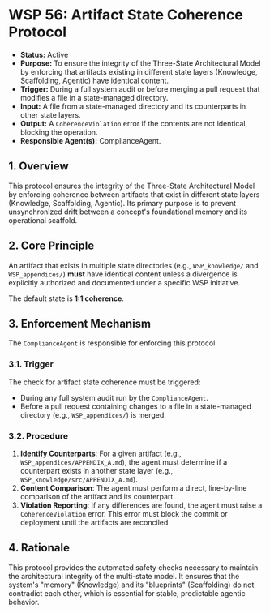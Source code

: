 # WSP 56: Artifact State Coherence Protocol
- **Status:** Active
- **Purpose:** To ensure the integrity of the Three-State Architectural Model by enforcing that artifacts existing in different state layers (Knowledge, Scaffolding, Agentic) have identical content.
- **Trigger:** During a full system audit or before merging a pull request that modifies a file in a state-managed directory.
- **Input:** A file from a state-managed directory and its counterparts in other state layers.
- **Output:** A `CoherenceViolation` error if the contents are not identical, blocking the operation.
- **Responsible Agent(s):** ComplianceAgent.

## 1. Overview

This protocol ensures the integrity of the Three-State Architectural Model by enforcing coherence between artifacts that exist in different state layers (Knowledge, Scaffolding, Agentic). Its primary purpose is to prevent unsynchronized drift between a concept's foundational memory and its operational scaffold.

## 2. Core Principle

An artifact that exists in multiple state directories (e.g., `WSP_knowledge/` and `WSP_appendices/`) **must** have identical content unless a divergence is explicitly authorized and documented under a specific WSP initiative.

The default state is **1:1 coherence**.

## 3. Enforcement Mechanism

The `ComplianceAgent` is responsible for enforcing this protocol.

### 3.1. Trigger

The check for artifact state coherence must be triggered:
-   During any full system audit run by the `ComplianceAgent`.
-   Before a pull request containing changes to a file in a state-managed directory (e.g., `WSP_appendices/`) is merged.

### 3.2. Procedure

1.  **Identify Counterparts**: For a given artifact (e.g., `WSP_appendices/APPENDIX_A.md`), the agent must determine if a counterpart exists in another state layer (e.g., `WSP_knowledge/src/APPENDIX_A.md`).
2.  **Content Comparison**: The agent must perform a direct, line-by-line comparison of the artifact and its counterpart.
3.  **Violation Reporting**: If any differences are found, the agent must raise a `CoherenceViolation` error. This error must block the commit or deployment until the artifacts are reconciled.

## 4. Rationale

This protocol provides the automated safety checks necessary to maintain the architectural integrity of the multi-state model. It ensures that the system's "memory" (Knowledge) and its "blueprints" (Scaffolding) do not contradict each other, which is essential for stable, predictable agentic behavior. 